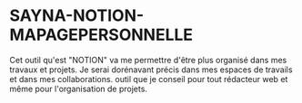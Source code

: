 # SAYNA-NOTION-MAPAGEPERSONNELLE
Cet outil qu'est "NOTION" va me permettre d'être plus organisé dans mes travaux et projets.
Je serai dorénavant précis dans mes espaces de travails et dans mes collaborations.
outil que je conseil pour tout rédacteur web et même pour l'organisation de projets.
